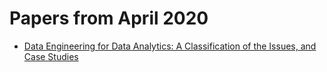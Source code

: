 # Papers from April 2020

- [Data Engineering for Data Analytics: A Classification of the Issues, and  Case Studies]()